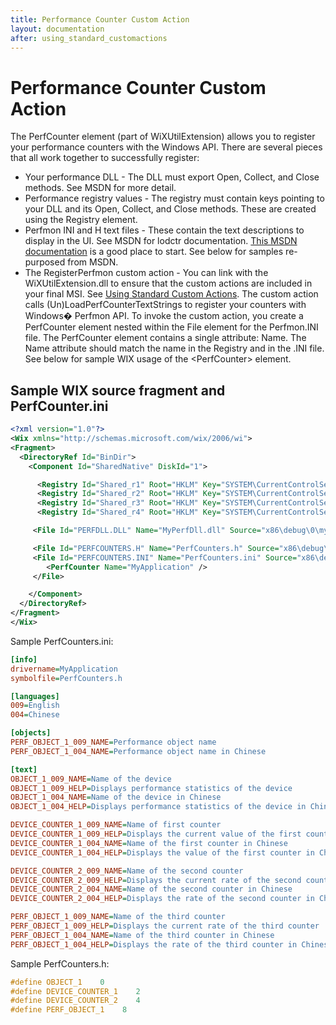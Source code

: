```yaml
---
title: Performance Counter Custom Action
layout: documentation
after: using_standard_customactions
---
```

# Performance Counter Custom Action

The PerfCounter element (part of WiXUtilExtension) allows you to register your performance counters with the Windows API. There are several pieces that all work together to successfully register:

* Your performance DLL - The DLL must export Open, Collect, and Close methods. See MSDN for more detail.
* Performance registry values - The registry must contain keys pointing to your DLL and its Open, Collect, and Close methods. These are created using the Registry element.
* Perfmon INI and H text files - These contain the text descriptions to display in the UI. See MSDN for lodctr documentation. <a href='http://msdn.microsoft.com/library/aa371878.aspx' target="_blank">This MSDN documentation</a> is a good place to start. See below for samples re-purposed from MSDN.
* The RegisterPerfmon custom action - You can link with the WiXUtilExtension.dll to ensure that the custom actions are included in your final MSI. See [Using Standard Custom Actions](using_standard_customactions.md). The custom action calls (Un)LoadPerfCounterTextStrings to register your counters with Windows&#65533; Perfmon API. To invoke the custom action, you create a PerfCounter element nested within the File element for the Perfmon.INI file. The PerfCounter element contains a single attribute: Name. The Name attribute should match the name in the Registry and in the .INI file. See below for sample WIX usage of the &lt;PerfCounter&gt; element.

## Sample WIX source fragment and PerfCounter.ini

```xml
<?xml version="1.0"?>
<Wix xmlns="http://schemas.microsoft.com/wix/2006/wi">
<Fragment>
  <DirectoryRef Id="BinDir">
    <Component Id="SharedNative" DiskId="1">

      <Registry Id="Shared_r1" Root="HKLM" Key="SYSTEM\CurrentControlSet\Services\MyApplication\Performance" Name="Open" Value="OpenPerformanceData" Type="string" />
      <Registry Id="Shared_r2" Root="HKLM" Key="SYSTEM\CurrentControlSet\Services\MyApplication\Performance" Name="Collect" Value="CollectPerformanceData" Type="string" />
      <Registry Id="Shared_r3" Root="HKLM" Key="SYSTEM\CurrentControlSet\Services\MyApplication\Performance" Name="Close" Value="ClosePerformanceData" Type="string" />
      <Registry Id="Shared_r4" Root="HKLM" Key="SYSTEM\CurrentControlSet\Services\MyApplication\Performance" Name="Library" Value="[!PERFDLL.DLL]" Type="string" />

     <File Id="PERFDLL.DLL" Name="MyPerfDll.dll" Source="x86\debug\0\myperfdll.dll" />

     <File Id="PERFCOUNTERS.H" Name="PerfCounters.h" Source="x86\debug\0\perfcounters.h" />
     <File Id="PERFCOUNTERS.INI" Name="PerfCounters.ini" Source="x86\debug\0\perfcounters.ini" >
        <PerfCounter Name="MyApplication" />
     </File>

    </Component>
  </DirectoryRef>
</Fragment>
</Wix>
```

Sample PerfCounters.ini:

```ini
[info]
drivername=MyApplication
symbolfile=PerfCounters.h

[languages] 
009=English
004=Chinese

[objects]
PERF_OBJECT_1_009_NAME=Performance object name
PERF_OBJECT_1_004_NAME=Performance object name in Chinese

[text]
OBJECT_1_009_NAME=Name of the device
OBJECT_1_009_HELP=Displays performance statistics of the device
OBJECT_1_004_NAME=Name of the device in Chinese
OBJECT_1_004_HELP=Displays performance statistics of the device in Chinese

DEVICE_COUNTER_1_009_NAME=Name of first counter
DEVICE_COUNTER_1_009_HELP=Displays the current value of the first counter
DEVICE_COUNTER_1_004_NAME=Name of the first counter in Chinese
DEVICE_COUNTER_1_004_HELP=Displays the value of the first counter in Chinese

DEVICE_COUNTER_2_009_NAME=Name of the second counter
DEVICE_COUNTER_2_009_HELP=Displays the current rate of the second counter
DEVICE_COUNTER_2_004_NAME=Name of the second counter in Chinese
DEVICE_COUNTER_2_004_HELP=Displays the rate of the second counter in Chinese

PERF_OBJECT_1_009_NAME=Name of the third counter
PERF_OBJECT_1_009_HELP=Displays the current rate of the third counter
PERF_OBJECT_1_004_NAME=Name of the third counter in Chinese
PERF_OBJECT_1_004_HELP=Displays the rate of the third counter in Chinese
```

Sample PerfCounters.h:

```c
#define OBJECT_1    0
#define DEVICE_COUNTER_1    2
#define DEVICE_COUNTER_2    4
#define PERF_OBJECT_1    8
```
